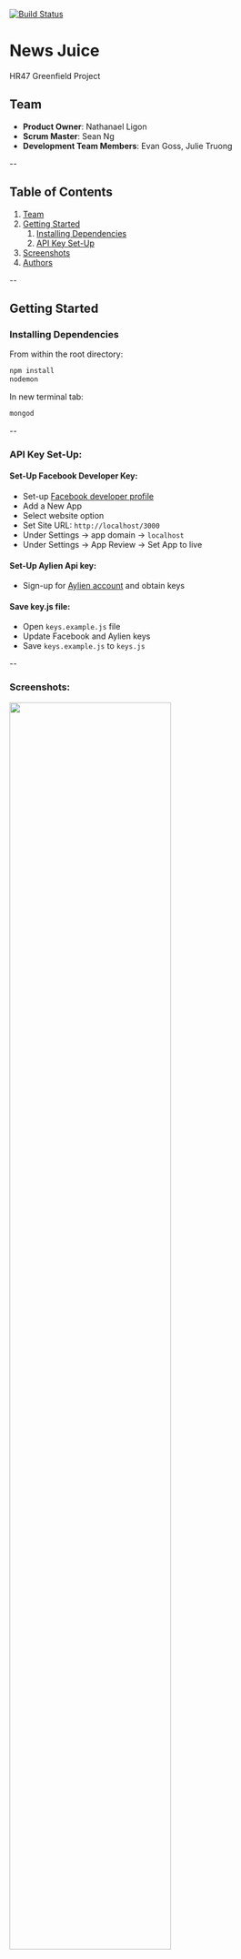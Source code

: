 [![Build Status](https://travis-ci.org/VoraciousScroll/VoraciousScroll.svg?branch=master)](https://travis-ci.org/VoraciousScroll/VoraciousScroll)

# News Juice
HR47 Greenfield Project

## Team

  - __Product Owner__: Nathanael Ligon
  - __Scrum Master__: Sean Ng
  - __Development Team Members__: Evan Goss, Julie Truong

--
## Table of Contents

1. [Team](#team)
1. [Getting Started](#getting-started)
    1. [Installing Dependencies](#installing-dependencies)
    1. [API Key Set-Up](#api-key-set-up)
1. [Screenshots](#screenshots)
1. [Authors](#authors)

--
## Getting Started

### Installing Dependencies

From within the root directory:

```sh
npm install
nodemon
```

In new terminal tab:
```sh
mongod
```

--
### API Key Set-Up:

#### Set-Up Facebook Developer Key:
* Set-up [Facebook developer profile](https://developers.facebook.com/)  
* Add a New App  
* Select website option
* Set Site URL: `http://localhost/3000`
* Under Settings -> app domain -> `localhost`
* Under Settings -> App Review -> Set App to live

#### Set-Up Aylien Api key:

* Sign-up for [Aylien account](https://newsapi.aylien.com/signup) and obtain keys

#### Save key.js file:

* Open `keys.example.js` file
* Update Facebook and Aylien keys
* Save `keys.example.js` to `keys.js`  

--
### Screenshots: 

<img src="https://cloud.githubusercontent.com/assets/8231534/18454498/97a84552-78f9-11e6-89bb-0c8cc7c60ee1.png" width="75%"></img>
<img src="https://cloud.githubusercontent.com/assets/8231534/18454526/b3aa8846-78f9-11e6-8f96-7b3e221fb244.png" width="75%"></img>
<img src="https://cloud.githubusercontent.com/assets/8231534/18454499/97aaca70-78f9-11e6-98cc-ebb0a0bcc493.png" width="75%"></img> 
<img src="https://cloud.githubusercontent.com/assets/8231534/18454500/97ae6f40-78f9-11e6-9964-29ebaa39c1f2.png" width="75%"></img> 

--
### Authors:

* Julie Truong ([Gamerlazer](https://github.com/Gamerlazer))  
* Sean Ng ([seanng](https://github.com/seanng))  
* Evan Goss ([EvanGoss](https://github.com/EvanGoss))  
* Nathanael Ligon ([nligon](https://github.com/nligon))  


<!-- View the project roadmap [here](LINK_TO_PROJECT_ISSUES) -->
    

<!-- ## Contributing -->

<!-- See [CONTRIBUTING.md](https://github.com/unexpected-lion/ourglass/blob/master/contributing.md) for contribution guidelines. -->
